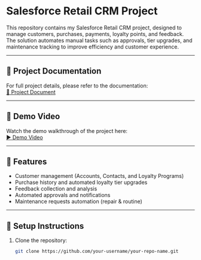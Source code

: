 # Salesforce Retail CRM Project

This repository contains my Salesforce Retail CRM project, designed to manage customers, purchases, payments, loyalty points, and feedback.  
The solution automates manual tasks such as approvals, tier upgrades, and maintenance tracking to improve efficiency and customer experience.

---

## 📄 Project Documentation
For full project details, please refer to the documentation:  
[📘 Project Document](https://drive.google.com/file/d/1hpZZ1nkj-xUmo4MlDOVVb30e4cYdXenJ/view?usp=drivesdk)

---

## 🎥 Demo Video
Watch the demo walkthrough of the project here:  
[▶️ Demo Video](https://drive.google.com/file/d/10rsuhTIpYI_fFGNRYZiKf_Ox-7uK4zjk/view?usp=drivesdk)

---

## 🚀 Features
- Customer management (Accounts, Contacts, and Loyalty Programs)  
- Purchase history and automated loyalty tier upgrades  
- Feedback collection and analysis  
- Automated approvals and notifications  
- Maintenance requests automation (repair & routine)  

---

## 🔧 Setup Instructions
1. Clone the repository:
   ```bash
   git clone https://github.com/your-username/your-repo-name.git
